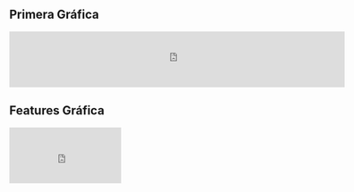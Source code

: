 <h2> Primera Gráfica </h2>  
  <iframe src="https://4be86d7ab502.ngrok.io/#/notebook/2FBV8R4MG/paragraph/paragraph_1592868428236_-95018284?asIframe" style="width: 600px; height: 100px;   border: 0px"</iframe>

<h2> Segunda Gráfica </h2>  

  <iframe src="https://4be86d7ab502.ngrok.io/#/notebook/2FBV8R4MG/paragraph/paragraph_1592868360220_-1800748781?asIframe" style="width: 200px; height: 100px; border: 0px"></iframe>
<h2> Features Gráfica </h2>  
   
   <iframe src="https://4be86d7ab502.ngrok.io/#/notebook/2FBV8R4MG/paragraph/paragraph_1592857868450_-1507570090?asIframe" style="width: 200px; height: 100px; border: 0px"></iframe>


